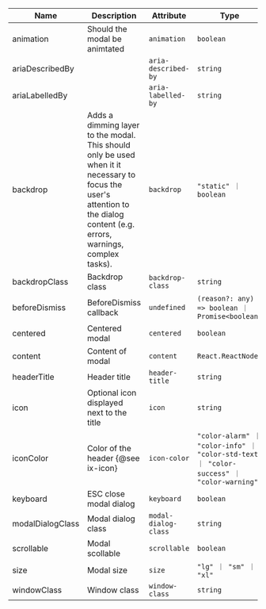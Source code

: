 | Name             | Description                                                                                                                                                                                                                                                            | Attribute            | Type                                                                                      | Default            |
| ---------------- | ---------------------------------------------------------------------------------------------------------------------------------------------------------------------------------------------------------------------------------------------------------------------- | -------------------- | ----------------------------------------------------------------------------------------- | ------------------ |
| animation        | <div className="Api__Table"><div>Should the modal be animtated</div><div className="Api__Table Docs__Tags"></div></div>                                                                                                                                                | `animation`          | `boolean`                                                                                 | `true`             |
| ariaDescribedBy  | <div className="Api__Table"><div></div><div className="Api__Table Docs__Tags"></div></div>                                                                                                                                                                             | `aria-described-by`  | `string`                                                                                  | `undefined`        |
| ariaLabelledBy   | <div className="Api__Table"><div></div><div className="Api__Table Docs__Tags"></div></div>                                                                                                                                                                             | `aria-labelled-by`   | `string`                                                                                  | `'modal-title'`    |
| backdrop         | <div className="Api__Table"><div>Adds a dimming layer to the modal. This should only be used when it it necessary to focus the user's attention to the dialog content (e.g. errors, warnings, complex tasks).</div><div className="Api__Table Docs__Tags"></div></div> | `backdrop`           | `"static" ｜ boolean`                                                                     | `true`             |
| backdropClass    | <div className="Api__Table"><div>Backdrop class</div><div className="Api__Table Docs__Tags"></div></div>                                                                                                                                                               | `backdrop-class`     | `string`                                                                                  | `undefined`        |
| beforeDismiss    | <div className="Api__Table"><div>BeforeDismiss callback</div><div className="Api__Table Docs__Tags"></div></div>                                                                                                                                                       | `undefined`          | `(reason?: any) => boolean ｜ Promise<boolean>`                                           | `undefined`        |
| centered         | <div className="Api__Table"><div>Centered modal</div><div className="Api__Table Docs__Tags"></div></div>                                                                                                                                                               | `centered`           | `boolean`                                                                                 | `false`            |
| content          | <div className="Api__Table"><div>Content of modal</div><div className="Api__Table Docs__Tags"></div></div>                                                                                                                                                             | `content`            | `React.ReactNode`                                                                         | `undefined`        |
| headerTitle      | <div className="Api__Table"><div>Header title</div><div className="Api__Table Docs__Tags"></div></div>                                                                                                                                                                 | `header-title`       | `string`                                                                                  | `undefined`        |
| icon             | <div className="Api__Table"><div>Optional icon displayed next to the title</div><div className="Api__Table Docs__Tags"></div></div>                                                                                                                                    | `icon`               | `string`                                                                                  | `undefined`        |
| iconColor        | <div className="Api__Table"><div>Color of the header {@see ix-icon}</div><div className="Api__Table Docs__Tags"></div></div>                                                                                                                                           | `icon-color`         | `"color-alarm" ｜ "color-info" ｜ "color-std-text" ｜ "color-success" ｜ "color-warning"` | `'color-std-text'` |
| keyboard         | <div className="Api__Table"><div>ESC close modal dialog</div><div className="Api__Table Docs__Tags"></div></div>                                                                                                                                                       | `keyboard`           | `boolean`                                                                                 | `true`             |
| modalDialogClass | <div className="Api__Table"><div>Modal dialog class</div><div className="Api__Table Docs__Tags"></div></div>                                                                                                                                                           | `modal-dialog-class` | `string`                                                                                  | `undefined`        |
| scrollable       | <div className="Api__Table"><div>Modal scollable</div><div className="Api__Table Docs__Tags"></div></div>                                                                                                                                                              | `scrollable`         | `boolean`                                                                                 | `true`             |
| size             | <div className="Api__Table"><div>Modal size</div><div className="Api__Table Docs__Tags"></div></div>                                                                                                                                                                   | `size`               | `"lg" ｜ "sm" ｜ "xl"`                                                                    | `'sm'`             |
| windowClass      | <div className="Api__Table"><div>Window class</div><div className="Api__Table Docs__Tags"></div></div>                                                                                                                                                                 | `window-class`       | `string`                                                                                  | `undefined`        |
